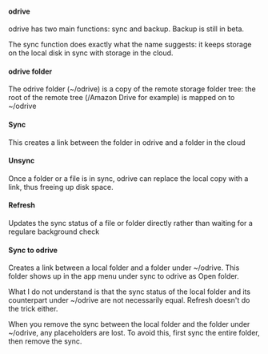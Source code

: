 #### odrive ####
odrive has two main functions: sync and backup. Backup is still in beta.

The sync function does exactly what the name suggests: it keeps storage on the local disk in sync with storage in the cloud. 


#### odrive folder ####
The odrive folder (~/odrive) is a copy of the remote storage folder tree: the root of the remote tree (/Amazon Drive for example) is mapped on to ~/odrive


#### Sync
This creates a link between the folder in odrive and a folder in the cloud


#### Unsync 
Once a folder or a file is in sync, odrive can replace the local copy with a link, thus freeing up disk space.


#### Refresh
Updates the sync status of a file or folder directly rather than waiting for a regulare background check


#### Sync to odrive
Creates a link between a local folder and a folder under ~/odrive. This folder shows up in the app menu under sync to odrive as Open folder.

What I do not understand is that the sync status of the local folder and its counterpart under ~/odrive are not necessarily equal. Refresh doesn't do the trick either.

When you remove the sync between the local folder and the folder under ~/odrive, any placeholders are lost. To avoid this, first sync the entire folder, then remove the sync. 